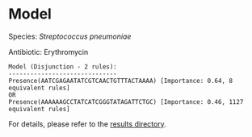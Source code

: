 
# Model

Species: *Streptococcus pneumoniae*

Antibiotic: Erythromycin

```
Model (Disjunction - 2 rules):
------------------------------
Presence(AATCGAGAATATCGTCAACTGTTTACTAAAA) [Importance: 0.64, 8 equivalent rules]
OR
Presence(AAAAAAGCCTATCATCGGGTATAGATTCTGC) [Importance: 0.46, 1127 equivalent rules]

```

For details, please refer to the [results directory](../../../../../results/scm_b/streptococcus%20pneumoniae/erythromycin/repeat_3/).

